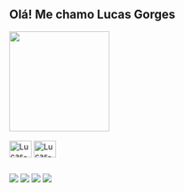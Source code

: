 ## Olá! Me chamo Lucas Gorges

<div>
  <a href-"https://beacons.ai/LCS-JNS">
  <img height="180em" src= "https://github-readme-stats.vercel.app/api?username=LCS-JNS&show_icons=true&theme=vue-dark"/>
</div>
<div stryle="display: inline_block"><br>
  <img align="center" alt="Lucas-Java" height="30" width="40" src="https://cdn.jsdelivr.net/gh/devicons/devicon/icons/java/java-plain.svg" />
  <img align="center" alt="Lucas-JS" height="30" width="40" src="https://cdn.jsdelivr.net/gh/devicons/devicon/icons/javascript/javascript-original.svg" />
</div>
  
  ##
  
<div>
  <a href="https://www.linkedin.com/in/lucas-jansen-gorges-3839b5239"><img src="https://img.shields.io/badge/LinkedIn-0077B5?style=for-the-badge&logo=linkedin&logoColor=white"></a>
  <a href="https://www.hackerrank.com/lucasjnsgorges"><img src="https://img.shields.io/badge/-Hackerrank-2EC866?style=for-the-badge&logo=HackerRank&logoColor=white"></a>
  <a href="https://www.instagram.com/lucas_jnsen/"><img src="https://img.shields.io/badge/Instagram-E4405F?style=for-the-badge&logo=instagram&logoColor=white"></a>
  <a href="mailto:lucasjnsgorges@gmail.com"><img src="https://img.shields.io/badge/Gmail-D14836?style=for-the-badge&logo=gmail&logoColor=white"></a>
</div>
